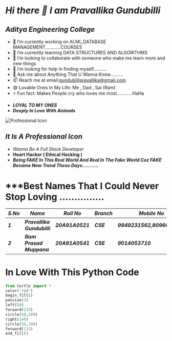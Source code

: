 # ***Hi there 👋 I am Pravallika Gundubilli***

<!--
**pravallikagundubilli/pravallikagundubilli** is a ✨ _special_ ✨ repository because its `README.md` (this file) appears on your GitHub profile.

Here are some ideas to get you started:-->
##     ***Aditya Engineering College***

- 🔭 I’m currently working on AI,ML,DATABASE MANAGEMENT............COURSES
- 🌱 I’m currently learning DATA STRUCTURES AND ALGORITHMS
- 👯 I’m looking to collaborate with someone who make me learn more and new things 
- 🤔 I’m looking for help in finding myself..........
- 💬 Ask me about Anything That U Wanna Know..........
- 📫 Reach me at email:gundubillipravallika@gmail.com
- 😄 Lovable Ones In My Life: Me , Dad , Sai (Ram)
- ⚡ Fun fact: Makes People cry who loves me most............HaHa



* ***LOYAL TO MY ONES***<br>
* ***Deeply In Love With Animals***


![Professional Icon](https://static.thenounproject.com/png/3215732-200.png)


## ***It Is A Professional Icon***
* *Wanna Be A Full Stack Developer*<br>
* **Heart Hacker ( Ethical Hacking )**<br>
* ***Being FAKE In This Real World And Real In The Fake World Coz FAKE Became New Trend These Days...........***



# ***Best Names That I Could Never Stop Loving ...............


|***S.No***| ***Name***|***Roll No*** | ***Branch*** |***Mobile No***|
|----|-----|--------|--------|---------|
|***1***|***Pravallika Gundubilli***|***20A91A0521***|***CSE***|***9949231562,8096661562***|
|***2***|***Ram Prasad Muppana***|***20A91A0541***|***CSE***|***9014053710***| 




# In Love With This Python Code
```python
from turtle import *
color('red')
begin_fill()
pensize(3)
left(50)
forward(133)
circle(50,200)
right(140)
circle(50,200)
forward(133)
end_fill()







